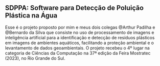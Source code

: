 ## SDPPA: Software para Detecção de Poluição Plástica na Água
Esse é o projeto proposto por mim e meus dois colegas @Arthur Padilha e @Bernardo da Silva que consiste no uso de processamento de imagens e inteligência artificial para a identificação e detecção de resíduos plásticos em imagens de ambientes aquáticos, facilitando 
a proteção ambiental e o levantamento de dados geoambientais. O projeto recebeu o 4º lugar na categoria de Ciências da Computação na 37ª edição da Feira Mostratec (2023), no Rio Grande do Sul.
